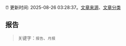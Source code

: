 :alarm_clock: 更新时间: 2025-08-26 03:28:37。[文章来源](/README.md)、[文章分类](/TAGS.md)

## 报告


> 关键字：`报告`、`月报`



